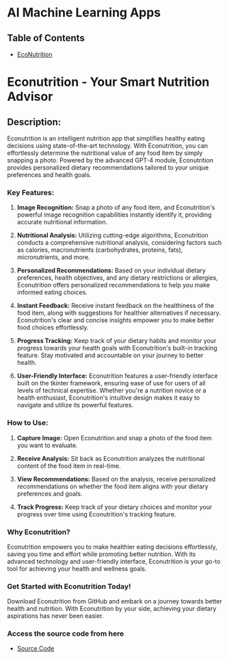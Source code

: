 # AI Machine Learning Apps
## Table of Contents
- [EcoNutrition](https://github.com/Adeen317/AI-Machine-Learning-Apps/tree/main/EcoNutrition)

# **Econutrition - Your Smart Nutrition Advisor**

## **Description:**

Econutrition is an intelligent nutrition app that simplifies healthy eating decisions using state-of-the-art technology. With Econutrition, you can effortlessly determine the nutritional value of any food item by simply snapping a photo. Powered by the advanced GPT-4 module, Econutrition provides personalized dietary recommendations tailored to your unique preferences and health goals.

### **Key Features:**

1. **Image Recognition:** Snap a photo of any food item, and Econutrition's powerful image recognition capabilities instantly identify it, providing accurate nutritional information.

2. **Nutritional Analysis:** Utilizing cutting-edge algorithms, Econutrition conducts a comprehensive nutritional analysis, considering factors such as calories, macronutrients (carbohydrates, proteins, fats), micronutrients, and more.

3. **Personalized Recommendations:** Based on your individual dietary preferences, health objectives, and any dietary restrictions or allergies, Econutrition offers personalized recommendations to help you make informed eating choices.

4. **Instant Feedback:** Receive instant feedback on the healthiness of the food item, along with suggestions for healthier alternatives if necessary. Econutrition's clear and concise insights empower you to make better food choices effortlessly.

5. **Progress Tracking:** Keep track of your dietary habits and monitor your progress towards your health goals with Econutrition's built-in tracking feature. Stay motivated and accountable on your journey to better health.

6. **User-Friendly Interface:** Econutrition features a user-friendly interface built on the tkinter framework, ensuring ease of use for users of all levels of technical expertise. Whether you're a nutrition novice or a health enthusiast, Econutrition's intuitive design makes it easy to navigate and utilize its powerful features.

### **How to Use:**

1. **Capture Image:** Open Econutrition and snap a photo of the food item you want to evaluate.

2. **Receive Analysis:** Sit back as Econutrition analyzes the nutritional content of the food item in real-time.

3. **View Recommendations:** Based on the analysis, receive personalized recommendations on whether the food item aligns with your dietary preferences and goals.

4. **Track Progress:** Keep track of your dietary choices and monitor your progress over time using Econutrition's tracking feature.

### **Why Econutrition?**

Econutrition empowers you to make healthier eating decisions effortlessly, saving you time and effort while promoting better nutrition. With its advanced technology and user-friendly interface, Econutrition is your go-to tool for achieving your health and wellness goals.

### **Get Started with Econutrition Today!**

Download Econutrition from GitHub and embark on a journey towards better health and nutrition. With Econutrition by your side, achieving your dietary aspirations has never been easier.

### **Access the source code from here**
- [Source Code](https://github.com/Adeen317/AI-Machine-Learning-Apps/blob/main/EcoNutrition/EcoNutrition.py)